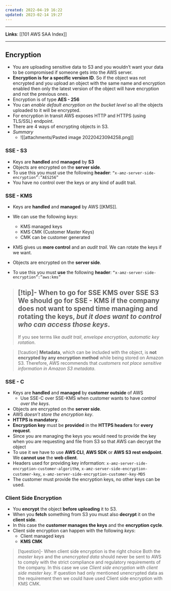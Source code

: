 ```yaml
---
created: 2022-04-19 16:22
updated: 2023-02-14 19:27
---
```

---
**Links**: [[101 AWS SAA Index]]

---
## Encryption
- You are uploading sensitive data to S3 and you wouldn’t want your data to be compromised if someone gets into the AWS server.
- **Encryption is for a specific version ID**. So if the object was not encrypted and you upload an object with the same name and encryption enabled then only the latest version of the object will have encryption and not the previous ones.
- Encryption is of type **AES - 256**
- You can *enable default encryption on the bucket level* so all the objects uploaded to it will be encrypted.
- For encryption in transit AWS exposes HTTP and HTTPS (using TLS/SSL) endpoint.
- There are 4 ways of encrypting objects in S3.
- *Summary*
	- ![[attachments/Pasted image 20220423094258.png]]

### SSE - S3
- Keys are **handled** and **managed** by **S3**
- Objects are encrypted on the **server side**.
- To use this you must use the following **header**: `“x-amz-server-side-encryption”:”AES256”`
- You have no control over the keys or any kind of audit trail.

### SSE - KMS
- Keys are **handled** and **managed** by AWS [[KMS]].
- We can use the following *keys*:
	- KMS managed keys
	- KMS CMK (Customer Master Keys)
	- CMK can be customer generated

- KMS gives us **more control** and an *audit trail*. We can rotate the keys if we want.
- Objects are encrypted on the **server side**.
- To use this you must **use** the following **header**: `“x-amz-server-side-encryption”:”aws:kms”`

> [!tip]- When to go for SSE KMS over SSE S3
>  We should go for SSE - KMS if the company does not want to spend time managing and rotating the keys, *but it does want to control who can access those keys*.
> ---
> If you see terms like *audit trail*, *envelope encryption*, *automatic key rotation*. 

> [!caution] **Metadata**, which can be included with the object, is **not encrypted by any encryption method** while being stored on Amazon S3. Therefore, AWS recommends that *customers not place sensitive information in Amazon S3 metadata*.

### SSE - C
- Keys are **handled** and **managed** by **customer outside** of AWS
	- Use SSE-C over SSE-KMS when customer wants to have *control over the keys*.
- Objects are encrypted on the **server side**.
- AWS *doesn’t store the encryption key*.
- **HTTPS is mandatory**.
- **Encryption key** must be **provided** in the **HTTPS headers** for **every request**.
- Since you are managing the keys you would need to provide the key when you are requesting and file from S3 so that AWS can decrypt the object
- To use it we have to use **AWS CLI**, **AWS SDK** or **AWS S3 rest endpoint**. We **cannot use** the **web client**.
- Headers used for providing key information: `x-amz-server-side-encryption-customer-algorithm`, `x-amz-server-side-encryption-customer-key`, `x-amz-server-side-encryption-customer-key-MD5`
- The customer must provide the encryption keys, no other keys can be used.

### Client Side Encryption
- You **encrypt** the object **before uploading** it to S3.
- When you **fetch** something from S3 you must also **decrypt** it on the **client side**.
- In this case the **customer manages the keys** and the **encryption cycle**.
- Client side encryption can happen with the following *keys*:
	- Client managed keys
	- **KMS CMK**

> [!question]- When client side encryption is the right choice
> Both the *master keys* and the *unencrypted data* should never be sent to AWS to comply with the strict compliance and regulatory requirements of the company.
> In this case we use *Client side encryption with client side master key*. If question had only mentioned unencrypted data as the requirement then we could have used Client side encryption with KMS CMK.

